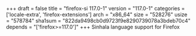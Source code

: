 +++
draft = false
title = "firefox-si 117.0-1"
version = "117.0-1"
categories = ['locale-extra', 'firefox-extensions']
arch = "x86_64"
size = "528276"
usize = "578784"
sha1sum = "822da9498cb0d9723f9e8290739078a3bdeb70c4"
depends = "['firefox>=117.0']"
+++
Sinhala language support for Firefox